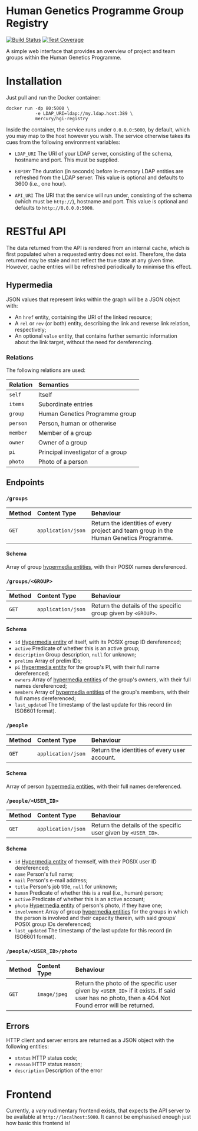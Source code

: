 # Human Genetics Programme Group Registry

[![Build Status](https://travis-ci.org/wtsi-hgi/hgi-registry.svg?branch=master)](https://travis-ci.org/wtsi-hgi/hgi-registry)
[![Test Coverage](https://codecov.io/gh/wtsi-hgi/hgi-registry/branch/master/graph/badge.svg)](https://codecov.io/gh/wtsi-hgi/hgi-registry)

A simple web interface that provides an overview of project and team
groups within the Human Genetics Programme.

# Installation

Just pull and run the Docker container:

    docker run -dp 80:5000 \
               -e LDAP_URI=ldap://my.ldap.host:389 \
               mercury/hgi-registry

Inside the container, the service runs under `0.0.0.0:5000`, by
default, which you may map to the host however you wish. The service
otherwise takes its cues from the following environment variables:

* `LDAP_URI` The URI of your LDAP server, consisting of the schema,
  hostname and port. This must be supplied.

* `EXPIRY` The duration (in seconds) before in-memory LDAP entities are
  refreshed from the LDAP server. This value is optional and defaults to
  3600 (i.e., one hour).

* `API_URI` The URI that the service will run under, consisting of the
  schema (which must be `http://`), hostname and port. This value is
  optional and defaults to `http://0.0.0.0:5000`.

# RESTful API

The data returned from the API is rendered from an internal cache, which
is first populated when a requested entry does not exist. Therefore, the
data returned may be stale and not reflect the true state at any given
time. However, cache entries will be refreshed periodically to minimise
this effect.

## Hypermedia

JSON values that represent links within the graph will be a JSON object
with:

* An `href` entity, containing the URI of the linked resource;
* A `rel` or `rev` (or both) entity, describing the link and reverse
  link relation, respectively;
* An optional `value` entity, that contains further semantic information
  about the link target, without the need for dereferencing.

### Relations

The following relations are used:

Relation | Semantics
:------- | :------------------------------------------------------------
`self`   | Itself
`items`  | Subordinate entries
`group`  | Human Genetics Programme group
`person` | Person, human or otherwise
`member` | Member of a group
`owner`  | Owner of a group
`pi`     | Principal investigator of a group
`photo`  | Photo of a person

## Endpoints

### `/groups`

Method | Content Type       | Behaviour
:----- | :----------------- | :-----------------------------------------
`GET`  | `application/json` | Return the identities of every project and team group in the Human Genetics Programme.

#### Schema

Array of group [hypermedia entities](#hypermedia), with their POSIX
names dereferenced.

### `/groups/<GROUP>`

Method | Content Type       | Behaviour
:----- | :----------------- | :-----------------------------------------
`GET`  | `application/json` | Return the details of the specific group given by `<GROUP>`.

#### Schema

* `id` [Hypermedia entity](#hypermedia) of itself, with its POSIX group
  ID dereferenced;
* `active` Predicate of whether this is an active group;
* `description` Group description, `null` for unknown;
* `prelims` Array of prelim IDs;
* `pi` [Hypermedia entity](#hypermedia) for the group's PI, with their
  full name dereferenced;
* `owners` Array of [hypermedia entities](#hypermedia) of the group's
  owners, with their full names dereferenced;
* `members` Array of [hypermedia entities](#hypermedia) of the group's
  members, with their full names dereferenced;
* `last_updated` The timestamp of the last update for this record (in
  ISO8601 format).

### `/people`

Method | Content Type       | Behaviour
:----- | :----------------- | :-----------------------------------------
`GET`  | `application/json` | Return the identities of every user account.

#### Schema

Array of person [hypermedia entities](#hypermedia), with their full names
dereferenced.

### `/people/<USER_ID>`

Method | Content Type       | Behaviour
:----- | :----------------- | :-----------------------------------------
`GET`  | `application/json` | Return the details of the specific user given by `<USER_ID>`.

#### Schema

* `id` [Hypermedia entity](#hypermedia) of themself, with their POSIX
  user ID dereferenced;
* `name` Person's full name;
* `mail` Person's e-mail address;
* `title` Person's job title, `null` for unknown;
* `human` Predicate of whether this is a real (i.e., human) person;
* `active` Predicate of whether this is an active account;
* `photo` [Hypermedia entity](#hypermedia) of person's photo, if they
  have one;
* `involvement` Array of group [hypermedia entities](#hypermedia) for the
  groups in which the person is involved and their capacity therein,
  with said groups' POSIX group IDs dereferenced;
* `last_updated` The timestamp of the last update for this record (in
  ISO8601 format).

### `/people/<USER_ID>/photo`

Method | Content Type       | Behaviour
:----- | :----------------- | :-----------------------------------------
`GET`  | `image/jpeg`       | Return the photo of the specific user given by `<USER_ID>` if it exists. If said user has no photo, then a 404 Not Found error will be returned.

## Errors

HTTP client and server errors are returned as a JSON object with the
following entities:

* `status` HTTP status code;
* `reason` HTTP status reason;
* `description` Description of the error

# Frontend

Currently, a *very* rudimentary frontend exists, that expects the API
server to be available at `http://localhost:5000`. It cannot be
emphasised enough just how basic this frontend is!
